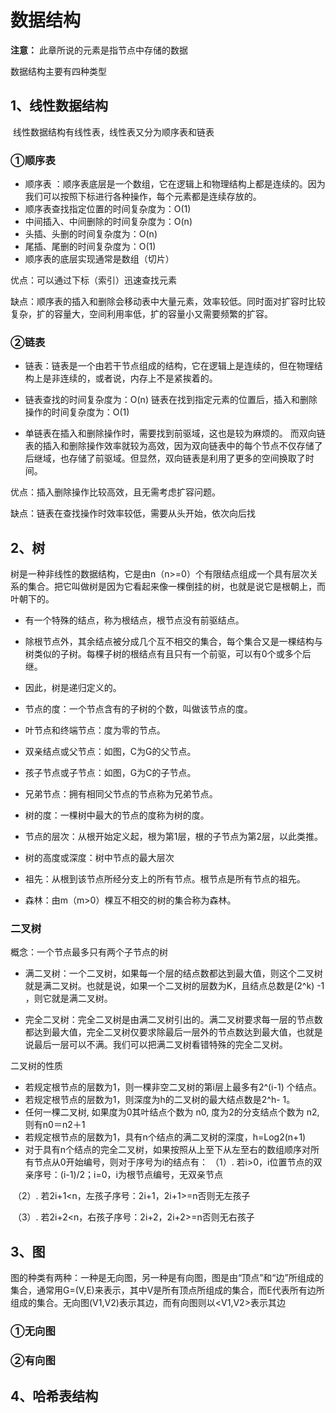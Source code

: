 # 数据结构

**注意：** 此章所说的元素是指节点中存储的数据



数据结构主要有四种类型

## 1、线性数据结构

​	线性数据结构有线性表，线性表又分为顺序表和链表

### ①顺序表

- 顺序表   ：顺序表底层是一个数组，它在逻辑上和物理结构上都是连续的。因为我们可以按照下标进行各种操作，每个元素都是连续存放的。
- 顺序表查找指定位置的时间复杂度为：O(1)
- 中间插入、中间删除的时间复杂度为：O(n)
- 头插、头删的时间复杂度为：O(n)
- 尾插、尾删的时间复杂度为：O(1)
- 顺序表的底层实现通常是数组（切片）

优点：可以通过下标（索引）迅速查找元素

缺点：顺序表的插入和删除会移动表中大量元素，效率较低。同时面对扩容时比较复杂，扩的容量大，空间利用率低，扩的容量小又需要频繁的扩容。

### ②链表

- 链表：链表是一个由若干节点组成的结构，它在逻辑上是连续的，但在物理结构上是非连续的，或者说，内存上不是紧挨着的。

- 链表查找的时间复杂度为：O(n)
  链表在找到指定元素的位置后，插入和删除操作的时间复杂度为：O(1)

- 单链表在插入和删除操作时，需要找到前驱域，这也是较为麻烦的。
  而双向链表的插入和删除操作效率就较为高效，因为双向链表中的每个节点不仅存储了后继域，也存储了前驱域。但显然，双向链表是利用了更多的空间换取了时间。

优点：插入删除操作比较高效，且无需考虑扩容问题。

缺点：链表在查找操作时效率较低，需要从头开始，依次向后找



## 2、树

树是一种非线性的数据结构，它是由n（n>=0）个有限结点组成一个具有层次关系的集合。把它叫做树是因为它看起来像一棵倒挂的树，也就是说它是根朝上，而叶朝下的。

- 有一个特殊的结点，称为根结点，根节点没有前驱结点。
- 除根节点外，其余结点被分成几个互不相交的集合，每个集合又是一棵结构与树类似的子树。每棵子树的根结点有且只有一个前驱，可以有0个或多个后继。
- 因此，树是递归定义的。

- 节点的度：一个节点含有的子树的个数，叫做该节点的度。
- 叶节点和终端节点：度为零的节点。
- 双亲结点或父节点：如图，C为G的父节点。
- 孩子节点或子节点：如图，G为C的子节点。
- 兄弟节点：拥有相同父节点的节点称为兄弟节点。
- 树的度：一棵树中最大的节点的度称为树的度。
- 节点的层次：从根开始定义起，根为第1层，根的子节点为第2层，以此类推。
- 树的高度或深度：树中节点的最大层次
- 祖先：从根到该节点所经分支上的所有节点。根节点是所有节点的祖先。
- 森林：由m（m>0）棵互不相交的树的集合称为森林。

### 二叉树

概念：一个节点最多只有两个子节点的树

- 满二叉树：一个二叉树，如果每一个层的结点数都达到最大值，则这个二叉树就是满二叉树。也就是说，如果一个二叉树的层数为K，且结点总数是(2^k) -1 ，则它就是满二叉树。

- 完全二叉树：完全二叉树是由满二叉树引出的。满二叉树要求每一层的节点数都达到最大值，完全二叉树仅要求除最后一层外的节点数达到最大值，也就是说最后一层可以不满。我们可以把满二叉树看错特殊的完全二叉树。

二叉树的性质

- 若规定根节点的层数为1，则一棵非空二叉树的第i层上最多有2^(i-1) 个结点。
- 若规定根节点的层数为1，则深度为h的二叉树的最大结点数是2^h- 1。
- 任何一棵二叉树, 如果度为0其叶结点个数为 n0, 度为2的分支结点个数为 n2,则有n0＝n2＋1
- 若规定根节点的层数为1，具有n个结点的满二叉树的深度，h=Log2(n+1)
- 对于具有n个结点的完全二叉树，如果按照从上至下从左至右的数组顺序对所有节点从0开始编号，则对于序号为i的结点有：
  （1）. 若i>0，i位置节点的双亲序号：(i-1)/2；i=0，i为根节点编号，无双亲节点

​       （2）. 若2i+1<n，左孩子序号：2i+1，2i+1>=n否则无左孩子

​       （3）. 若2i+2<n，右孩子序号：2i+2，2i+2>=n否则无右孩子


##  3、图

图的种类有两种：一种是无向图，另一种是有向图，图是由“顶点”和“边”所组成的集合，通常用G=(V,E)来表示，其中V是所有顶点所组成的集合，而E代表所有边所组成的集合。无向图(V1,V2)表示其边，而有向图则以<V1,V2>表示其边

### ①无向图



### ②有向图



## 4、哈希表结构

